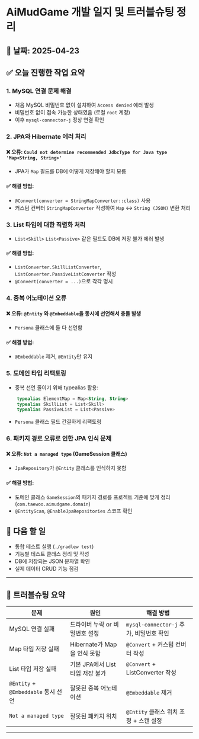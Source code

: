 # AiMudGame 개발 일지 및 트러블슈팅 정리

## 📅 날짜: 2025-04-23

## ✅ 오늘 진행한 작업 요약

### 1. **MySQL 연결 문제 해결**
- 처음 MySQL 비밀번호 없이 설치하여 `Access denied` 에러 발생
- 비밀번호 없이 접속 가능한 상태였음 (로컬 `root` 계정)
- 이후 `mysql-connector-j` 정상 연결 확인

### 2. **JPA와 Hibernate 에러 처리**
#### ❌ 오류: `Could not determine recommended JdbcType for Java type 'Map<String, String>'`
- JPA가 `Map` 필드를 DB에 어떻게 저장해야 할지 모름

#### ✅ 해결 방법:
- `@Convert(converter = StringMapConverter::class)` 사용
- 커스텀 컨버터 `StringMapConverter` 작성하여 `Map` <-> `String (JSON)` 변환 처리

### 3. **List 타입에 대한 직렬화 처리**
- `List<Skill>` `List<Passive>` 같은 필드도 DB에 저장 불가 에러 발생

#### ✅ 해결 방법:
- `ListConverter.SkillListConverter`, `ListConverter.PassiveListConverter` 작성
- `@Convert(converter = ...)`으로 각각 명시

### 4. **중복 어노테이션 오류**
#### ❌ 오류: `@Entity` 와 `@Embeddable`을 동시에 선언해서 충돌 발생
- `Persona` 클래스에 둘 다 선언함

#### ✅ 해결 방법:
- `@Embeddable` 제거, `@Entity`만 유지

### 5. **도메인 타입 리팩토링**
- 중복 선언 줄이기 위해 typealias 활용:
```kotlin
    typealias ElementMap = Map<String, String>
    typealias SkillList = List<Skill>
    typealias PassiveList = List<Passive>
```
- `Persona` 클래스 필드 간결하게 리팩토링

### 6. **패키지 경로 오류로 인한 JPA 인식 문제**
#### ❌ 오류: `Not a managed type` (GameSession 클래스)
- `JpaRepository`가 `@Entity` 클래스를 인식하지 못함

#### ✅ 해결 방법:
- 도메인 클래스 `GameSession`의 패키지 경로를 프로젝트 기준에 맞게 정리 (`com.taewoo.aimudgame.domain`)
- `@EntityScan`, `@EnableJpaRepositories` 스코프 확인

## 🧪 다음 할 일
- 통합 테스트 실행 (`./gradlew test`)
- 기능별 테스트 클래스 정리 및 작성
- DB에 저장되는 JSON 문자열 확인
- 실제 데이터 CRUD 기능 점검

---

## 🔧 트러블슈팅 요약
| 문제 | 원인 | 해결 방법 |
|------|------|------------|
| MySQL 연결 실패 | 드라이버 누락 or 비밀번호 설정 | `mysql-connector-j` 추가, 비밀번호 확인 |
| Map 타입 저장 실패 | Hibernate가 Map을 인식 못함 | `@Convert` + 커스텀 컨버터 작성 |
| List 타입 저장 실패 | 기본 JPA에서 List 타입 저장 불가 | `@Convert` + ListConverter 작성 |
| `@Entity` + `@Embeddable` 동시 선언 | 잘못된 중복 어노테이션 | `@Embeddable` 제거 |
| `Not a managed type` | 잘못된 패키지 위치 | `@Entity` 클래스 위치 조정 + 스캔 설정 |

---